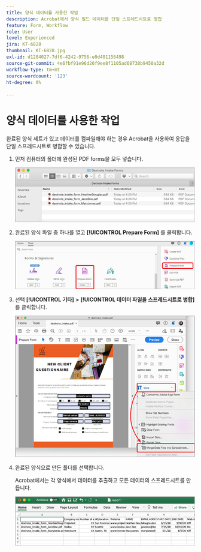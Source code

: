 ```yaml
---
title: 양식 데이터를 사용한 작업
description: Acrobat에서 양식 필드 데이터를 단일 스프레드시트로 병합
feature: Form, Workflow
role: User
level: Experienced
jira: KT-6828
thumbnail: KT-6828.jpg
exl-id: d1284027-7df6-4242-9756-e0d401156498
source-git-commit: 4e6fbf91e96d26f9ee8f1105ad68738b9450a32d
workflow-type: tm+mt
source-wordcount: '123'
ht-degree: 0%

---
```


# 양식 데이터를 사용한 작업

완료된 양식 세트가 있고 데이터를 컴파일해야 하는 경우 Acrobat을 사용하여 응답을 단일 스프레드시트로 병합할 수 있습니다.

1. 먼저 컴퓨터의 폴더에 완성된 PDF forms을 모두 넣습니다.

   ![양식 데이터 1단계](../assets/FormData_1.png)

1. 완료된 양식 파일 중 하나를 열고 **[!UICONTROL Prepare Form]** 를 클릭합니다.

   ![양식 데이터 2단계](../assets/FormData_2.png)

1. 선택 **[!UICONTROL 기타]** **>** **[!UICONTROL 데이터 파일을 스프레드시트로 병합]** 를 클릭합니다.

   ![양식 데이터 단계 3](../assets/FormData_3.png)

1. 완료된 양식으로 만든 폴더를 선택합니다.

   Acrobat에서는 각 양식에서 데이터를 추출하고 모든 데이터의 스프레드시트를 만듭니다.

   ![양식 데이터 4단계](../assets/FormData_4.png)
